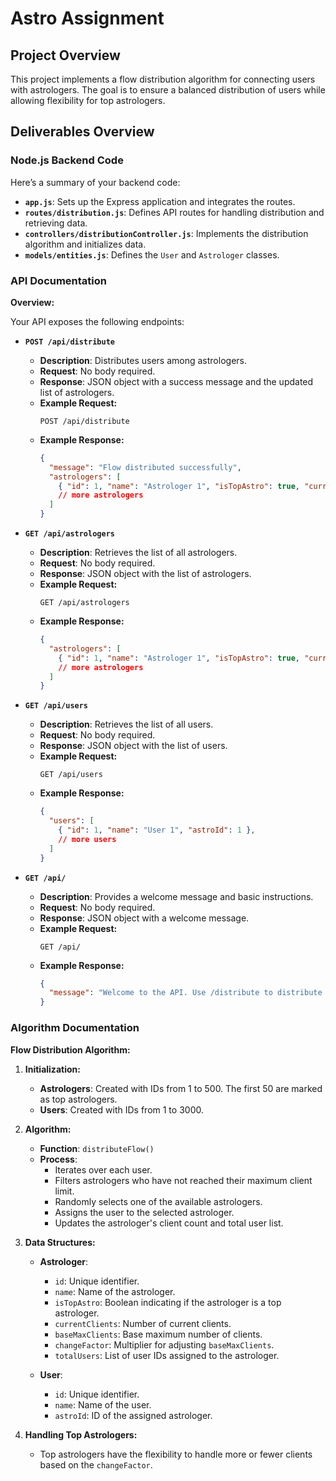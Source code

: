 # Astro Assignment

## Project Overview
This project implements a flow distribution algorithm for connecting users with astrologers. The goal is to ensure a balanced distribution of users while allowing flexibility for top astrologers.

## Deliverables Overview

### Node.js Backend Code
Here’s a summary of your backend code:
- **`app.js`**: Sets up the Express application and integrates the routes.
- **`routes/distribution.js`**: Defines API routes for handling distribution and retrieving data.
- **`controllers/distributionController.js`**: Implements the distribution algorithm and initializes data.
- **`models/entities.js`**: Defines the `User` and `Astrologer` classes.

### API Documentation

**Overview:**

Your API exposes the following endpoints:

- **`POST /api/distribute`**
  - **Description**: Distributes users among astrologers.
  - **Request**: No body required.
  - **Response**: JSON object with a success message and the updated list of astrologers.
  - **Example Request:**
    ```http
    POST /api/distribute
    ```
  - **Example Response:**
    ```json
    {
      "message": "Flow distributed successfully",
      "astrologers": [
        { "id": 1, "name": "Astrologer 1", "isTopAstro": true, "currentClients": 10, "totalUsers": [1, 2, 3] },
        // more astrologers
      ]
    }
    ```

- **`GET /api/astrologers`**
  - **Description**: Retrieves the list of all astrologers.
  - **Request**: No body required.
  - **Response**: JSON object with the list of astrologers.
  - **Example Request:**
    ```http
    GET /api/astrologers
    ```
  - **Example Response:**
    ```json
    {
      "astrologers": [
        { "id": 1, "name": "Astrologer 1", "isTopAstro": true, "currentClients": 10, "totalUsers": [1, 2, 3] },
        // more astrologers
      ]
    }
    ```

- **`GET /api/users`**
  - **Description**: Retrieves the list of all users.
  - **Request**: No body required.
  - **Response**: JSON object with the list of users.
  - **Example Request:**
    ```http
    GET /api/users
    ```
  - **Example Response:**
    ```json
    {
      "users": [
        { "id": 1, "name": "User 1", "astroId": 1 },
        // more users
      ]
    }
    ```

- **`GET /api/`**
  - **Description**: Provides a welcome message and basic instructions.
  - **Request**: No body required.
  - **Response**: JSON object with a welcome message.
  - **Example Request:**
    ```http
    GET /api/
    ```
  - **Example Response:**
    ```json
    {
      "message": "Welcome to the API. Use /distribute to distribute flow."
    }
    ```

### Algorithm Documentation

**Flow Distribution Algorithm:**

1. **Initialization:**
   - **Astrologers**: Created with IDs from 1 to 500. The first 50 are marked as top astrologers.
   - **Users**: Created with IDs from 1 to 3000.

2. **Algorithm:**
   - **Function**: `distributeFlow()`
   - **Process**:
     - Iterates over each user.
     - Filters astrologers who have not reached their maximum client limit.
     - Randomly selects one of the available astrologers.
     - Assigns the user to the selected astrologer.
     - Updates the astrologer's client count and total user list.

3. **Data Structures:**
   - **Astrologer**:
     - `id`: Unique identifier.
     - `name`: Name of the astrologer.
     - `isTopAstro`: Boolean indicating if the astrologer is a top astrologer.
     - `currentClients`: Number of current clients.
     - `baseMaxClients`: Base maximum number of clients.
     - `changeFactor`: Multiplier for adjusting `baseMaxClients`.
     - `totalUsers`: List of user IDs assigned to the astrologer.

   - **User**:
     - `id`: Unique identifier.
     - `name`: Name of the user.
     - `astroId`: ID of the assigned astrologer.

4. **Handling Top Astrologers:**
   - Top astrologers have the flexibility to handle more or fewer clients based on the `changeFactor`.



